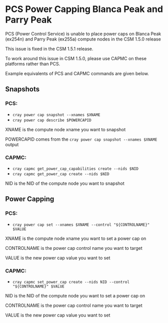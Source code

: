 # PCS Power Capping Blanca Peak and Parry Peak

PCS (Power Control Service) is unable to place power caps on Blanca Peak (ex254n) and Parry Peak (ex255a) compute nodes in the CSM 1.5.0 release

This issue is fixed in the CSM 1.5.1 release.

To work around this issue in CSM 1.5.0, please use CAPMC on these platforms rather than PCS.

Example equivalents of PCS and CAPMC commands are given below.

## Snapshots

### PCS:

* `cray power cap snapshot --xnames $XNAME`
* `cray power cap describe $POWERCAPID`

XNAME is the compute node xname you want to snapshot

POWERCAPID comes from the `cray power cap snapshot --xnames $XNAME` output

### CAPMC: 

* `cray capmc get_power_cap_capabilities create --nids $NID`
* `cray capmc get_power_cap create --nids $NID`

NID is the NID of the compute node you want to snapshot

## Power Capping

### PCS:

* `cray power cap set --xnames $XNAME --control "${CONTROLNAME}" $VALUE`

XNAME is the compute node xname you want to set a power cap on

CONTROLNAME is the power cap control name you want to target

VALUE is the new power cap value you want to set

### CAPMC:

* `cray capmc set_power_cap create --nids NID --control "${CONTROLNAME}" $VALUE`

NID is the NID of the compute node you want to set a power cap on

CONTROLNAME is the power cap control name you want to target

VALUE is the new power cap value you want to set

